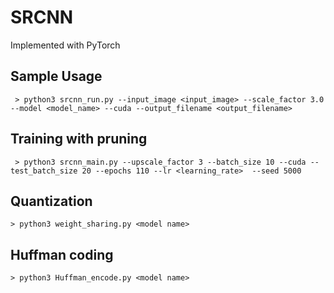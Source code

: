 # SRCNN
Implemented with PyTorch

## Sample Usage
	 > python3 srcnn_run.py --input_image <input_image> --scale_factor 3.0 --model <model_name> --cuda --output_filename <output_filename>

## Training with pruning
	 > python3 srcnn_main.py --upscale_factor 3 --batch_size 10 --cuda --test_batch_size 20 --epochs 110 --lr <learning_rate>  --seed 5000

## Quantization
	> python3 weight_sharing.py <model name>
	
## Huffman coding
	> python3 Huffman_encode.py <model name>
